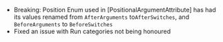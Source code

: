 *   Breaking: Position Enum used in \[PositionalArgumentAttribute] has had its values renamed from `AfterArguments` to`AfterSwitches`, and `BeforeArguments` to `BeforeSwitches`
*   Fixed an issue with Run categories not being honoured
